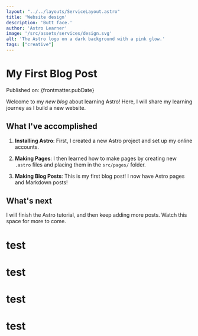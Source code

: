 ```yaml
---
layout: "../../layouts/ServiceLayout.astro"
title: 'Website design'
description: 'Butt face.'
author: 'Astro Learner'
image: '/src/assets/services/design.svg'
alt: 'The Astro logo on a dark background with a pink glow.'
tags: ["creative"]
---
```



# My First Blog Post

Published on: {frontmatter.pubDate}

Welcome to my _new blog_ about learning Astro! Here, I will share my learning journey as I build a new website.

## What I've accomplished

1. **Installing Astro**: First, I created a new Astro project and set up my online accounts.

2. **Making Pages**: I then learned how to make pages by creating new `.astro` files and placing them in the `src/pages/` folder.

3. **Making Blog Posts**: This is my first blog post! I now have Astro pages and Markdown posts!

## What's next

I will finish the Astro tutorial, and then keep adding more posts. Watch this space for more to come.

<div class="card-grid">
<h1>test</h1>
<h1>test</h1>
<h1>test</h1>
<h1>test</h1>
</div>

